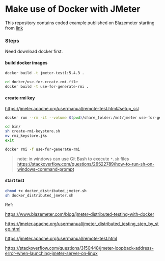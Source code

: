 # Make use of Docker with JMeter

This repository contains coded example published on Blazemeter starting from [link](https://www.blazemeter.com/blog/make-use-of-docker-with-jmeter-learn-how)


### Steps

Need download docker first.
#### build docker images
```bash
docker build -t jmeter-test1:5.4.3 .

cd docker/use-for-create-rmi-file
docker build -t use-for-generate-rmi .
```
#### create rmi key

https://jmeter.apache.org/usermanual/remote-test.html#setup_ssl

```bash
docker run --rm -it --volume $(pwd)/share_folder:/mnt/jmeter use-for-generate-rmi /bin/sh

cd bin/
sh create-rmi-keystore.sh
mv rmi_keystore.jks
exit

docker rmi -f use-for-generate-rmi
```

> note: in windows can use Git Bash to execute `*.sh` files
> https://stackoverflow.com/questions/26522789/how-to-run-sh-on-windows-command-prompt

#### start test

```bash
chmod +x docker_distributed_jmeter.sh
sh docker_distributed_jmeter.sh
```

Ref:

https://www.blazemeter.com/blog/jmeter-distributed-testing-with-docker

https://jmeter.apache.org/usermanual/jmeter_distributed_testing_step_by_step.html

https://jmeter.apache.org/usermanual/remote-test.html

https://stackoverflow.com/questions/3150448/jmeter-loopback-address-error-when-launching-jmeter-server-on-linux
